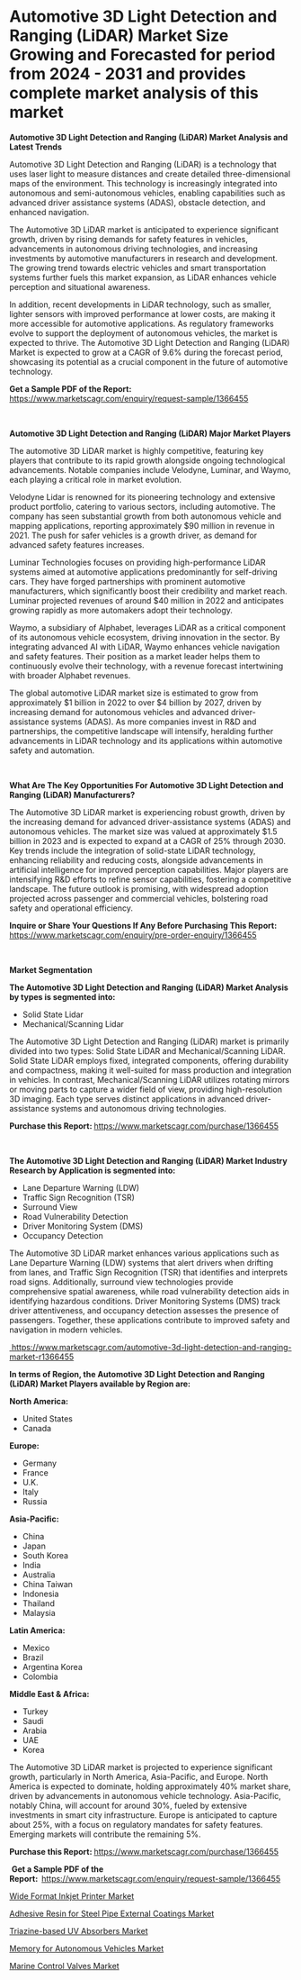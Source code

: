 <p><h1>Automotive 3D Light Detection and Ranging (LiDAR) Market Size Growing and Forecasted for period from 2024 - 2031 and provides complete market analysis of this market</h1></p><p><strong>Automotive 3D Light Detection and Ranging (LiDAR) Market Analysis and Latest Trends</strong></p>
<p><p>Automotive 3D Light Detection and Ranging (LiDAR) is a technology that uses laser light to measure distances and create detailed three-dimensional maps of the environment. This technology is increasingly integrated into autonomous and semi-autonomous vehicles, enabling capabilities such as advanced driver assistance systems (ADAS), obstacle detection, and enhanced navigation. </p><p>The Automotive 3D LiDAR market is anticipated to experience significant growth, driven by rising demands for safety features in vehicles, advancements in autonomous driving technologies, and increasing investments by automotive manufacturers in research and development. The growing trend towards electric vehicles and smart transportation systems further fuels this market expansion, as LiDAR enhances vehicle perception and situational awareness.</p><p>In addition, recent developments in LiDAR technology, such as smaller, lighter sensors with improved performance at lower costs, are making it more accessible for automotive applications. As regulatory frameworks evolve to support the deployment of autonomous vehicles, the market is expected to thrive. The Automotive 3D Light Detection and Ranging (LiDAR) Market is expected to grow at a CAGR of 9.6% during the forecast period, showcasing its potential as a crucial component in the future of automotive technology.</p></p>
<p><strong>Get a Sample PDF of the Report:&nbsp;</strong> <a href="https://www.marketscagr.com/enquiry/request-sample/1366455">https://www.marketscagr.com/enquiry/request-sample/1366455</a></p>
<p>&nbsp;</p>
<p><strong>Automotive 3D Light Detection and Ranging (LiDAR) Major Market Players</strong></p>
<p><p>The automotive 3D LiDAR market is highly competitive, featuring key players that contribute to its rapid growth alongside ongoing technological advancements. Notable companies include Velodyne, Luminar, and Waymo, each playing a critical role in market evolution.</p><p>Velodyne Lidar is renowned for its pioneering technology and extensive product portfolio, catering to various sectors, including automotive. The company has seen substantial growth from both autonomous vehicle and mapping applications, reporting approximately $90 million in revenue in 2021. The push for safer vehicles is a growth driver, as demand for advanced safety features increases.</p><p>Luminar Technologies focuses on providing high-performance LiDAR systems aimed at automotive applications predominantly for self-driving cars. They have forged partnerships with prominent automotive manufacturers, which significantly boost their credibility and market reach. Luminar projected revenues of around $40 million in 2022 and anticipates growing rapidly as more automakers adopt their technology.</p><p>Waymo, a subsidiary of Alphabet, leverages LiDAR as a critical component of its autonomous vehicle ecosystem, driving innovation in the sector. By integrating advanced AI with LiDAR, Waymo enhances vehicle navigation and safety features. Their position as a market leader helps them to continuously evolve their technology, with a revenue forecast intertwining with broader Alphabet revenues.</p><p>The global automotive LiDAR market size is estimated to grow from approximately $1 billion in 2022 to over $4 billion by 2027, driven by increasing demand for autonomous vehicles and advanced driver-assistance systems (ADAS). As more companies invest in R&D and partnerships, the competitive landscape will intensify, heralding further advancements in LiDAR technology and its applications within automotive safety and automation.</p></p>
<p>&nbsp;</p>
<p><strong>What Are The Key Opportunities For Automotive 3D Light Detection and Ranging (LiDAR) Manufacturers?</strong></p>
<p><p>The Automotive 3D LiDAR market is experiencing robust growth, driven by the increasing demand for advanced driver-assistance systems (ADAS) and autonomous vehicles. The market size was valued at approximately $1.5 billion in 2023 and is expected to expand at a CAGR of 25% through 2030. Key trends include the integration of solid-state LiDAR technology, enhancing reliability and reducing costs, alongside advancements in artificial intelligence for improved perception capabilities. Major players are intensifying R&D efforts to refine sensor capabilities, fostering a competitive landscape. The future outlook is promising, with widespread adoption projected across passenger and commercial vehicles, bolstering road safety and operational efficiency.</p></p>
<p><strong>Inquire or Share Your Questions If Any Before Purchasing This Report:</strong> <a href="https://www.marketscagr.com/enquiry/pre-order-enquiry/1366455">https://www.marketscagr.com/enquiry/pre-order-enquiry/1366455</a></p>
<p>&nbsp;</p>
<p><strong>Market Segmentation</strong></p>
<p><strong>The Automotive 3D Light Detection and Ranging (LiDAR) Market Analysis by types is segmented into:</strong></p>
<p><ul><li>Solid State Lidar</li><li>Mechanical/Scanning Lidar</li></ul></p>
<p><p>The Automotive 3D Light Detection and Ranging (LiDAR) market is primarily divided into two types: Solid State LiDAR and Mechanical/Scanning LiDAR. Solid State LiDAR employs fixed, integrated components, offering durability and compactness, making it well-suited for mass production and integration in vehicles. In contrast, Mechanical/Scanning LiDAR utilizes rotating mirrors or moving parts to capture a wider field of view, providing high-resolution 3D imaging. Each type serves distinct applications in advanced driver-assistance systems and autonomous driving technologies.</p></p>
<p><strong>Purchase this Report:&nbsp;</strong><a href="https://www.marketscagr.com/purchase/1366455">https://www.marketscagr.com/purchase/1366455</a></p>
<p>&nbsp;</p>
<p><strong>The Automotive 3D Light Detection and Ranging (LiDAR) Market Industry Research by Application is segmented into:</strong></p>
<p><ul><li>Lane Departure Warning (LDW)</li><li>Traffic Sign Recognition (TSR)</li><li>Surround View</li><li>Road Vulnerability Detection</li><li>Driver Monitoring System (DMS)</li><li>Occupancy Detection</li></ul></p>
<p><p>The Automotive 3D LiDAR market enhances various applications such as Lane Departure Warning (LDW) systems that alert drivers when drifting from lanes, and Traffic Sign Recognition (TSR) that identifies and interprets road signs. Additionally, surround view technologies provide comprehensive spatial awareness, while road vulnerability detection aids in identifying hazardous conditions. Driver Monitoring Systems (DMS) track driver attentiveness, and occupancy detection assesses the presence of passengers. Together, these applications contribute to improved safety and navigation in modern vehicles.</p></p>
<p><a href="https://www.marketscagr.com/automotive-3d-light-detection-and-ranging-market-r1366455">&nbsp;https://www.marketscagr.com/automotive-3d-light-detection-and-ranging-market-r1366455</a></p>
<p><strong>In terms of Region, the Automotive 3D Light Detection and Ranging (LiDAR) Market Players available by Region are:</strong></p>
<p>
    <p> <strong> North America: </strong>
        <ul>
            <li>United States</li>
            <li>Canada</li>
        </ul>
        </p> 
    <p> <strong> Europe: </strong>
        <ul>
            <li>Germany</li>
            <li>France</li>
            <li>U.K.</li>
            <li>Italy</li>
            <li>Russia</li>
        </ul>
        </p> 
    <p> <strong> Asia-Pacific: </strong>
        <ul>
            <li>China</li>
            <li>Japan</li>
            <li>South Korea</li>
            <li>India</li>
            <li>Australia</li>
            <li>China Taiwan</li>
            <li>Indonesia</li>
            <li>Thailand</li>
            <li>Malaysia</li>
        </ul>
        </p> 
    <p> <strong> Latin America: </strong>
        <ul>
            <li>Mexico</li>
            <li>Brazil</li>
            <li>Argentina Korea</li>
            <li>Colombia</li>
        </ul>
        </p> 
    <p> <strong> Middle East & Africa: </strong>
        <ul>
            <li>Turkey</li>
            <li>Saudi</li>
            <li>Arabia</li>
            <li>UAE</li>
            <li>Korea</li>
        </ul>
    </p>
    </p>
<p><p>The Automotive 3D LiDAR market is projected to experience significant growth, particularly in North America, Asia-Pacific, and Europe. North America is expected to dominate, holding approximately 40% market share, driven by advancements in autonomous vehicle technology. Asia-Pacific, notably China, will account for around 30%, fueled by extensive investments in smart city infrastructure. Europe is anticipated to capture about 25%, with a focus on regulatory mandates for safety features. Emerging markets will contribute the remaining 5%.</p></p>
<p><strong>Purchase this Report: </strong><a href="https://www.marketscagr.com/purchase/1366455">https://www.marketscagr.com/purchase/1366455</a></p>
<p>&nbsp;<strong>Get a Sample PDF of the Report:&nbsp;&nbsp;</strong><a href="https://www.marketscagr.com/enquiry/request-sample/1366455">https://www.marketscagr.com/enquiry/request-sample/1366455</a></p>
<p><strong></strong></p>
<p><p><a href="https://www.linkedin.com/pulse/evaluating-global-wide-format-inkjet-printer-market-trends-x0fbe?trackingId=8NFlTFY6TKWgpxGwT0aWBA%3D%3D">Wide Format Inkjet Printer Market</a></p><p><a href="https://issuu.com/reportprime-2/docs/adhesive-resin-for-steel-pipe-exter_80e3b98451d3c0">Adhesive Resin for Steel Pipe External Coatings Market</a></p><p><a href="https://issuu.com/reportprime-2/docs/triazine-based-uv-absorbers-market-_052ca3bd7d2aee">Triazine-based UV Absorbers Market</a></p><p><a href="https://github.com/marloy8/Market-Research-Report-List-6/blob/main/memory-for-autonomous-vehicles-market.md">Memory for Autonomous Vehicles Market</a></p><p><a href="https://www.linkedin.com/pulse/marine-control-valves-market-global-regional-analysis-xlkne?trackingId=QtsKZatrTJqgq5JZS4qJZw%3D%3D">Marine Control Valves Market</a></p></p>